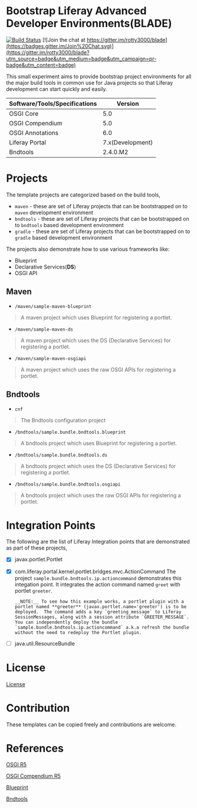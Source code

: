 # Bootstrap Liferay Advanced Developer Environments(**BLADE**)

[![Build Status](https://travis-ci.org/rotty3000/blade.svg?branch=master)](https://travis-ci.org/rotty3000/blade)
[![Join the chat at https://gitter.im/rotty3000/blade](https://badges.gitter.im/Join%20Chat.svg)](https://gitter.im/rotty3000/blade?utm_source=badge&utm_medium=badge&utm_campaign=pr-badge&utm_content=badge)

This small experiment aims to provide bootstrap project environments for all the major build tools in common use for Java projects so that Liferay development can start quickly and easily.

Software/Tools/Specifications | Version 
------------------------------ |-------
 OSGI Core | 5.0
 OSGI Compendium | 5.0
 OSGI Annotations | 6.0
 Liferay Portal | 7.x(Development)
 Bndtools | 2.4.0.M2

# Projects
The template projects are categorized based on the build tools,

* `maven` - these are set of Liferay projects that can be bootstrapped on to `maven` development environment
* `bndtools` - these are set of Liferay projects that can be bootstrapped on to `bndtools` based development environment
* `gradle` - these are set of Liferay projects that can be bootstrapped on to `gradle` based development environment

The projects also demonstrate how to use various frameworks like:

* Blueprint
* Declarative Services(**DS**)
* OSGI API

## Maven

* `/maven/sample-maven-blueprint`
  
> A maven project which uses Blueprint for registering a portlet.

* `/maven/sample-maven-ds` 

> A maven project which uses the DS (Declarative Services) for registering a portlet.

* `/maven/sample-maven-osgiapi`

>A maven project which uses the raw OSGI APIs for registering a portlet.

## Bndtools

* `cnf`

> The Bndtools configuration project

* `/bndtools/sample.bundle.bndtools.blueprint`
  
> A bndtools project which uses Blueprint for registering a portlet.

* `/bndtools/sample.bundle.bndtools.ds` 

> A bndtools project which uses the DS (Declarative Services) for registering a portlet.

* `/bndtools/sample.bundle.bndtools.osgiapi`

>A bndtools project which uses the raw OSGI APIs for registering a portlet.


# Integration Points
The following are the list of Liferay Integration points that are demonstrated as part of these projects,

- [x] javax.portlet.Portlet
- [x] com.liferay.portal.kernel.portlet.bridges.mvc.ActionCommand
	  The project `sample.bundle.bndtools.ip.actioncommand` demonstrates this integation point.  It integrates the action command named `greet` with portlet `greeter`.

	  __NOTE:__ To see how this example works, a portlet plugin with a portlet named **greeter** (javax.portlet.name='greeter') is to be deployed.  The command adds a key `greeting_message` to Liferay SessionMessages, along with a session attribute `GREETER_MESSAGE`. You can independently deploy the bundle `sample.bundle.bndtools.ip.actioncommand` a.k.a refresh the bundle without the need to redeploy the Portlet plugin.

- [ ] java.util.ResourceBundle

# License
[License](/LICENSE.txt)

# Contribution

These templates can be copied freely and contributions are welcome.

# References

[OSGI R5](http://www.osgi.org/Release5/HomePage)

[OSGI Compendium R5](http://www.osgi.org/Download/File?url=/download/r5/osgi.cmpn-5.0.0.pdf)

[Blueprint](http://www.eclipse.org/gemini/blueprint/)

[Bndtools](http://www.bndtools.org)
